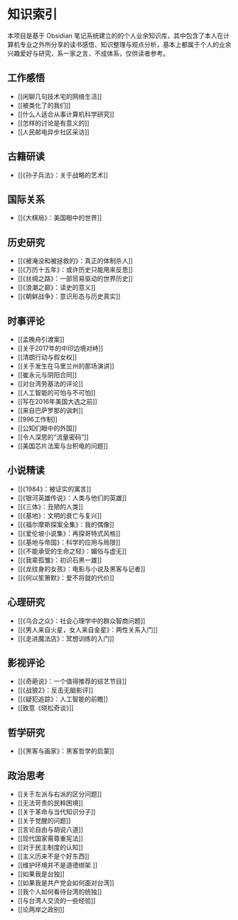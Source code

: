 # 知识索引

本项目是基于 Obsidian 笔记系统建立的的个人业余知识库，其中包含了本人在计算机专业之外所分享的读书感悟、知识整理与观点分析，基本上都属于个人的业余兴趣爱好与研究，系一家之言，不成体系，仅供读者参考。

## 工作感悟

- [[闲聊几句技术宅的网络生活]]
- [[被类化了的我们]]
- [[什么人适合从事计算机科学研究]]
- [[怎样的讨论是有意义的]]
- [[人民邮电异步社区采访]]

## 古籍研读

- [[《孙子兵法》：关于战略的艺术]]

## 国际关系

- [[《大棋局》：美国眼中的世界]]

## 历史研究

- [[《被淹没和被拯救的》：真正的体制杀人]]
- [[《万历十五年》：或许历史只能用来反思]]
- [[《丝绸之路》：一部贸易驱动的世界历史]]
- [[《浪潮之巅》：读史的意义]]
- [[《朝鲜战争》：意识形态与历史真实]]

## 时事评论

- [[孟晚舟引渡案]]
- [[关于2017年的中印边境对峙]]
- [[清朗行动与假女权]]
- [[关于发生在马里兰州的那场演讲]]
- [[崔永元与阴阳合同]]
- [[对台湾劳基法的评论]]
- [[人工智能的可怕与不可怕]]
- [[写在2016年美国大选之前]]
- [[来自巴萨罗那的讽刺]]
- [[996工作制]]
- [[公知们眼中的外国]]
- [[令人深思的“流量密码”]]
- [[美国芯片法案与台积电的问题]]

## 小说精读

- [[《1984》：被证实的寓言]]
- [[《银河英雄传说》：人类与他们的英雄]]
- [[《三体》：丑陋的人类]]
- [[《基地》：文明的衰亡与复兴]]
- [[《福尔摩斯探案全集》：我的偶像]]
- [[《爱伦坡小说集》：再探哥特式风格]]
- [[《基地与帝国》：科学的应用与局限]]
- [[《不能承受的生命之轻》：媚俗与虚无]]
- [[《我辈孤雏》：初识石黑一雄]]
- [[《龙纹身的女孩》：电影与小说及黑客与记者]]
- [[《何以笙箫默》：爱不将就的代价]]

## 心理研究

- [[《乌合之众》：社会心理学中的群众智商问题]]
- [[《男人来自火星，女人来自金星》：两性关系入门]]
- [[《走进魔法店》：冥想训练的入门]]

## 影视评论

- [[《奇葩说》：一个值得推荐的综艺节目]]
- [[《战狼2》：反击无脑影评]]
- [[《疑犯追踪》：人工智能的前瞻]]
- [[致意《晓松奇谈》]]

## 哲学研究

- [[《黑客与画家》：黑客哲学的启蒙]]

## 政治思考

- [[关于左派与右派的区分问题]]
- [[无法苛责的民粹困境]]
- [[关于革命与当代知识分子]]
- [[关于觉醒的问题]]
- [[言论自由与胡说八道]]
- [[现代国家需尊重宪法]]
- [[对于民主制度的认知]]
- [[主义历来不是个好东西]]
- [[维护环境并不是道德绑架.]]
- [[如果我是台独]]
- [[如果我是共产党会如何面对台湾]]
- [[我个人如何看待台湾的统独]]
- [[与台湾人交流的一些经验]]
- [[论两岸之政别]]

